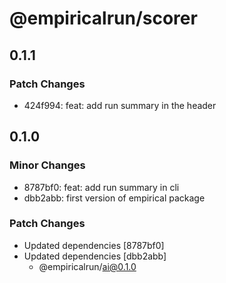 # @empiricalrun/scorer

## 0.1.1

### Patch Changes

- 424f994: feat: add run summary in the header

## 0.1.0

### Minor Changes

- 8787bf0: feat: add run summary in cli
- dbb2abb: first version of empirical package

### Patch Changes

- Updated dependencies [8787bf0]
- Updated dependencies [dbb2abb]
  - @empiricalrun/ai@0.1.0

